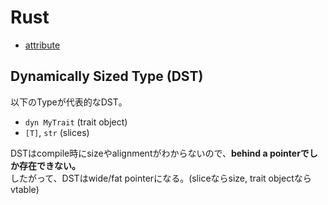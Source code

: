 # Rust

* [attribute](attribute.md)

## Dynamically Sized Type (DST)

以下のTypeが代表的なDST。

* `dyn MyTrait` (trait object)
* `[T]`, `str` (slices)

DSTはcompile時にsizeやalignmentがわからないので、**behind a pointerでしか存在できない。**  
したがって、DSTはwide/fat pointerになる。(sliceならsize, trait objectならvtable)
